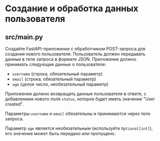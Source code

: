 # Создание и обработка данных пользователя

## src/main.py

Создайте FastAPI-приложение с обработчиком POST-запроса для создания нового пользователя. Пользователь должен передавать данные в теле запроса в формате JSON. Приложение должно принимать следующие данные о пользователе:

- `username` (строка, обязательный параметр)
- `email` (строка, обязательный параметр)
- `age` (целое число, необязательный параметр)

Приложение должно возвращать данные пользователя в ответе, с добавлением нового поля `status`, которое будет иметь значение "User created".

Параметры `username` и `email` обязательны и принимаются через тело запроса.

Параметр `age` является необязательным (используйте `Optional[int]`), его значение может быть передано или пропущено.
